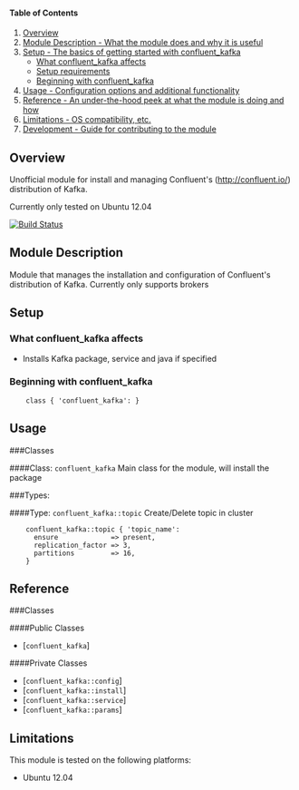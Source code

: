 #### Table of Contents

1. [Overview](#overview)
2. [Module Description - What the module does and why it is useful](#module-description)
3. [Setup - The basics of getting started with confluent_kafka](#setup)
    * [What confluent_kafka affects](#what-confluent_kafka-affects)
    * [Setup requirements](#setup-requirements)
    * [Beginning with confluent_kafka](#beginning-with-confluent_kafka)
4. [Usage - Configuration options and additional functionality](#usage)
5. [Reference - An under-the-hood peek at what the module is doing and how](#reference)
5. [Limitations - OS compatibility, etc.](#limitations)
6. [Development - Guide for contributing to the module](#development)

## Overview

Unofficial module for install and managing Confluent's (http://confluent.io/) distribution of Kafka.

Currently only tested on Ubuntu 12.04

[![Build Status](https://travis-ci.org/chartbeat-labs/puppet-confluent-kafka.svg)](https://travis-ci.org/chartbeat-labs/puppet-confluent-kafka)

## Module Description

Module that manages the installation and configuration of Confluent's distribution of Kafka.  Currently only supports brokers

## Setup

### What confluent_kafka affects

* Installs Kafka package, service and java if specified

### Beginning with confluent_kafka

```puppet
    class { 'confluent_kafka': }
```

## Usage

###Classes

####Class: `confluent_kafka`
Main class for the module, will install the package

###Types:

####Type: `confluent_kafka::topic`
Create/Delete topic in cluster
```puppet
    confluent_kafka::topic { 'topic_name':
      ensure             => present,
      replication_factor => 3,
      partitions         => 16,
    }
```

## Reference

###Classes

####Public Classes
 * [`confluent_kafka`]

####Private Classes
 * [`confluent_kafka::config`]
 * [`confluent_kafka::install`]
 * [`confluent_kafka::service`]
 * [`confluent_kafka::params`]

## Limitations
This module is tested on the following platforms:

 * Ubuntu 12.04

